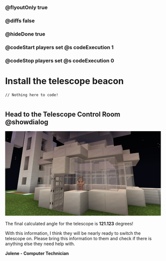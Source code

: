 ### @flyoutOnly true
### @diffs false
### @hideDone true
### @codeStart players set @s codeExecution 1
### @codeStop players set @s codeExecution 0

# Install the telescope beacon

```template
// Nothing here to code!
```

```ghost
```

## Head to the Telescope Control Room @showdialog

![Picture of the Telescope Control Room](https://raw.githubusercontent.com/CausewayDigital/Minecraft-EE-MakeCode/refs/heads/master/tutorials/python-islands/island-5/computer_scientist/Control_Room.jpg)

The final calculated angle for the telescope is **121.123** degrees!

With this information, I think they will be nearly ready to switch the telescope on. Please bring this information to them and check if there is anything else they need help with.

**Jolene - Computer Technician**

```spy
```
